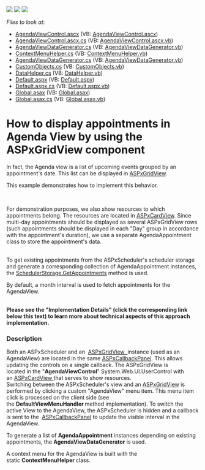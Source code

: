 <!-- default badges list -->
![](https://img.shields.io/endpoint?url=https://codecentral.devexpress.com/api/v1/VersionRange/128546534/16.2.3%2B)
[![](https://img.shields.io/badge/Open_in_DevExpress_Support_Center-FF7200?style=flat-square&logo=DevExpress&logoColor=white)](https://supportcenter.devexpress.com/ticket/details/T307060)
[![](https://img.shields.io/badge/📖_How_to_use_DevExpress_Examples-e9f6fc?style=flat-square)](https://docs.devexpress.com/GeneralInformation/403183)
<!-- default badges end -->
<!-- default file list -->
*Files to look at*:

* [AgendaViewControl.ascx](./CS/AgendaView/Agenda/AgendaViewControl.ascx) (VB: [AgendaViewControl.ascx](./VB/AgendaView/Agenda/AgendaViewControl.ascx))
* [AgendaViewControl.ascx.cs](./CS/AgendaView/Agenda/AgendaViewControl.ascx.cs) (VB: [AgendaViewControl.ascx.vb](./VB/AgendaView/Agenda/AgendaViewControl.ascx.vb))
* [AgendaViewDataGenerator.cs](./CS/AgendaView/Agenda/AgendaViewDataGenerator.cs) (VB: [AgendaViewDataGenerator.vb](./VB/AgendaView/Agenda/AgendaViewDataGenerator.vb))
* [ContextMenuHelper.cs](./CS/AgendaView/Agenda/ContextMenuHelper.cs) (VB: [ContextMenuHelper.vb](./VB/AgendaView/Agenda/ContextMenuHelper.vb))
* [AgendaViewDataGenerator.cs](./CS/AgendaView/AgendaViewDataGenerator.cs) (VB: [AgendaViewDataGenerator.vb](./VB/AgendaView/AgendaViewDataGenerator.vb))
* [CustomObjects.cs](./CS/AgendaView/Data/CustomObjects.cs) (VB: [CustomObjects.vb](./VB/AgendaView/Data/CustomObjects.vb))
* [DataHelper.cs](./CS/AgendaView/Data/DataHelper.cs) (VB: [DataHelper.vb](./VB/AgendaView/Data/DataHelper.vb))
* [Default.aspx](./CS/AgendaView/Default.aspx) (VB: [Default.aspx](./VB/AgendaView/Default.aspx))
* [Default.aspx.cs](./CS/AgendaView/Default.aspx.cs) (VB: [Default.aspx.vb](./VB/AgendaView/Default.aspx.vb))
* [Global.asax](./CS/AgendaView/Global.asax) (VB: [Global.asax](./VB/AgendaView/Global.asax))
* [Global.asax.cs](./CS/AgendaView/Global.asax.cs) (VB: [Global.asax.vb](./VB/AgendaView/Global.asax.vb))
<!-- default file list end -->
# How to display appointments in Agenda View by using the ASPxGridView component 


<p>In fact, the Agenda view is a list of upcoming events grouped by an appointment's date. This list can be displayed in <a href="https://documentation.devexpress.com/#AspNet/clsDevExpressWebASPxGridViewtopic">ASPxGridView</a>. </p>
<p>This example demonstrates how to implement this behavior.</p>
<p> </p>
<p>For demonstration purposes, we also show resources to which appointments belong. The resources are located in <a href="https://documentation.devexpress.com/#AspNet/clsDevExpressWebASPxCardViewtopic">ASPxCardView</a>. Since multi-day appointments should be displayed as several ASPxGridView rows (such appointments should be displayed in each "Day" group in accordance with the appointment's duration), we use a separate AgendaAppointment class to store the appointment's data.<br /><br /></p>
<p>To get existing appointments from the ASPxScheduler's scheduler storage and generate a corresponding collection of AgendaAppointment instances, the <a href="https://documentation.devexpress.com/#CoreLibraries/DevExpressXtraSchedulerSchedulerStorageBase_GetAppointmentstopic1830"><u>SchedulerStorage.GetAppointments</u></a> method is used.</p>
<p>By default, a month interval is used to fetch appointments for the AgendaView.<br /><br /></p>
<p><strong>Please see the "Implementation Details" (click the corresponding link below this text) to learn more about technical aspects of this approach implementation.</strong></p>


<h3>Description</h3>

<p>Both an&nbsp;ASPxScheduler and an&nbsp; <a href="https://documentation.devexpress.com/#AspNet/clsDevExpressWebASPxGridViewtopic">ASPxGridView&nbsp; </a>instance (used as an AgendaView) are located in the same&nbsp;<a href="https://documentation.devexpress.com/#AspNet/clsDevExpressWebASPxCallbackPaneltopic">ASPxCallbackPanel</a>. This allows updating&nbsp;the&nbsp;controls on a single callback.&nbsp;The ASPxGridView&nbsp;is located&nbsp;in&nbsp;the "<strong>AgendaViewControl</strong>" System.Web.UI.UserControl with an&nbsp;<a href="https://documentation.devexpress.com/#AspNet/clsDevExpressWebASPxCardViewtopic">ASPxCardView&nbsp;</a>that serves to show resources.<br>Switching between the&nbsp;ASPxScheduler's&nbsp;view and an&nbsp;<a href="https://documentation.devexpress.com/#AspNet/clsDevExpressWebASPxGridViewtopic">ASPxGridView</a>&nbsp;is performed by clicking a custom&nbsp;"AgendaView"&nbsp;menu item. This menu item click is processed on the client side&nbsp;(see the&nbsp;<strong>DefaultViewMenuHandler&nbsp;</strong>method implementation). To switch the active View to the AgendaView, the&nbsp;ASPxScheduler is hidden and a callback is sent to the&nbsp; <a href="https://documentation.devexpress.com/#AspNet/clsDevExpressWebASPxCallbackPaneltopic">ASPxCallbackPanel</a>&nbsp;to update the visible interval in the AgendaView.&nbsp;</p>
<p>To generate a list of&nbsp;<strong>AgendaAppointment</strong>&nbsp;instances depending on existing appointments, the&nbsp;<strong>AgendaViewDataGenerator</strong>&nbsp;is used.</p>
<p>A context menu for the AgendaView is built with the static&nbsp;<strong>ContextMenuHelper&nbsp;</strong>class.</p>

<br/>


